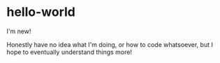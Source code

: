 # hello-world

I'm new!

Honestly have no idea what I'm doing, or how to code whatsoever, but I hope to eventually understand things more!
